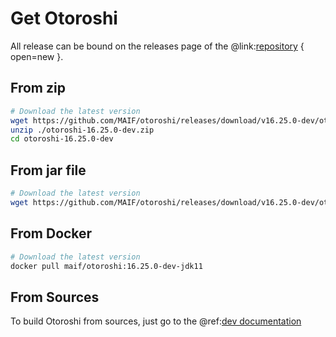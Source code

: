 # Get Otoroshi

All release can be bound on the releases page of the @link:[repository](https://github.com/MAIF/otoroshi/releases) { open=new }.

## From zip

```sh
# Download the latest version
wget https://github.com/MAIF/otoroshi/releases/download/v16.25.0-dev/otoroshi-16.25.0-dev.zip
unzip ./otoroshi-16.25.0-dev.zip
cd otoroshi-16.25.0-dev
```

## From jar file

```sh
# Download the latest version
wget https://github.com/MAIF/otoroshi/releases/download/v16.25.0-dev/otoroshi.jar
```

## From Docker

```sh
# Download the latest version
docker pull maif/otoroshi:16.25.0-dev-jdk11
```

## From Sources

To build Otoroshi from sources, just go to the @ref:[dev documentation](../dev.md)
